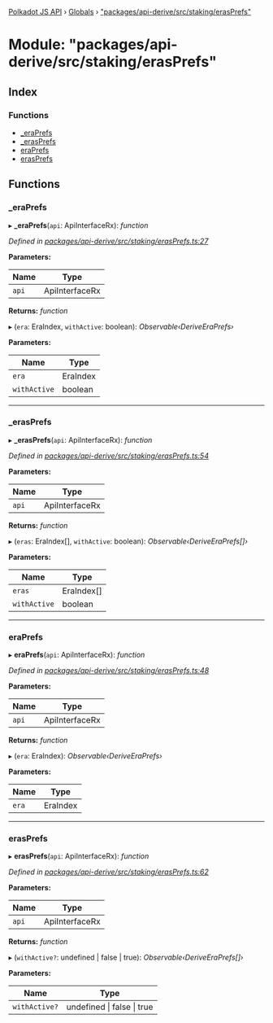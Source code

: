 [Polkadot JS API](../README.md) › [Globals](../globals.md) › ["packages/api-derive/src/staking/erasPrefs"](_packages_api_derive_src_staking_erasprefs_.md)

# Module: "packages/api-derive/src/staking/erasPrefs"

## Index

### Functions

* [_eraPrefs](_packages_api_derive_src_staking_erasprefs_.md#_eraprefs)
* [_erasPrefs](_packages_api_derive_src_staking_erasprefs_.md#_erasprefs)
* [eraPrefs](_packages_api_derive_src_staking_erasprefs_.md#eraprefs)
* [erasPrefs](_packages_api_derive_src_staking_erasprefs_.md#erasprefs)

## Functions

###  _eraPrefs

▸ **_eraPrefs**(`api`: ApiInterfaceRx): *function*

*Defined in [packages/api-derive/src/staking/erasPrefs.ts:27](https://github.com/polkadot-js/api/blob/73eaa9fe1/packages/api-derive/src/staking/erasPrefs.ts#L27)*

**Parameters:**

Name | Type |
------ | ------ |
`api` | ApiInterfaceRx |

**Returns:** *function*

▸ (`era`: EraIndex, `withActive`: boolean): *Observable‹DeriveEraPrefs›*

**Parameters:**

Name | Type |
------ | ------ |
`era` | EraIndex |
`withActive` | boolean |

___

###  _erasPrefs

▸ **_erasPrefs**(`api`: ApiInterfaceRx): *function*

*Defined in [packages/api-derive/src/staking/erasPrefs.ts:54](https://github.com/polkadot-js/api/blob/73eaa9fe1/packages/api-derive/src/staking/erasPrefs.ts#L54)*

**Parameters:**

Name | Type |
------ | ------ |
`api` | ApiInterfaceRx |

**Returns:** *function*

▸ (`eras`: EraIndex[], `withActive`: boolean): *Observable‹DeriveEraPrefs[]›*

**Parameters:**

Name | Type |
------ | ------ |
`eras` | EraIndex[] |
`withActive` | boolean |

___

###  eraPrefs

▸ **eraPrefs**(`api`: ApiInterfaceRx): *function*

*Defined in [packages/api-derive/src/staking/erasPrefs.ts:48](https://github.com/polkadot-js/api/blob/73eaa9fe1/packages/api-derive/src/staking/erasPrefs.ts#L48)*

**Parameters:**

Name | Type |
------ | ------ |
`api` | ApiInterfaceRx |

**Returns:** *function*

▸ (`era`: EraIndex): *Observable‹DeriveEraPrefs›*

**Parameters:**

Name | Type |
------ | ------ |
`era` | EraIndex |

___

###  erasPrefs

▸ **erasPrefs**(`api`: ApiInterfaceRx): *function*

*Defined in [packages/api-derive/src/staking/erasPrefs.ts:62](https://github.com/polkadot-js/api/blob/73eaa9fe1/packages/api-derive/src/staking/erasPrefs.ts#L62)*

**Parameters:**

Name | Type |
------ | ------ |
`api` | ApiInterfaceRx |

**Returns:** *function*

▸ (`withActive?`: undefined | false | true): *Observable‹DeriveEraPrefs[]›*

**Parameters:**

Name | Type |
------ | ------ |
`withActive?` | undefined &#124; false &#124; true |
